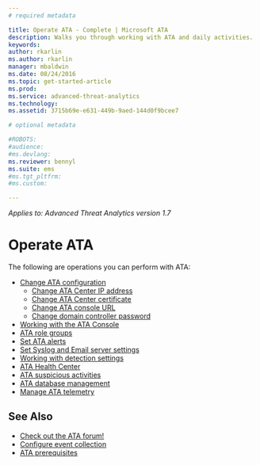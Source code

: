 ```yaml
---
# required metadata

title: Operate ATA - Complete | Microsoft ATA
description: Walks you through working with ATA and daily activities.
keywords:
author: rkarlin
ms.author: rkarlin
manager: mbaldwin
ms.date: 08/24/2016
ms.topic: get-started-article
ms.prod:
ms.service: advanced-threat-analytics
ms.technology:
ms.assetid: 3715b69e-e631-449b-9aed-144d0f9bcee7

# optional metadata

#ROBOTS:
#audience:
#ms.devlang:
ms.reviewer: bennyl
ms.suite: ems
#ms.tgt_pltfrm:
#ms.custom:

---
```


*Applies to: Advanced Threat Analytics version 1.7*



# Operate ATA

The following are operations you can perform with ATA:

- [Change ATA configuration](modifying-ata-configuration.md)
  - [Change ATA Center IP address](modifying-ata-config-centerip.md)
  - [Change ATA Center certificate](modifying-ata-config-centercert.md)
  - [Change ATA console URL](modifying-ata-config-consoleurl.md)
  - [Change domain controller password](modifying-ata-config-dcpassword.md)
- [Working with the ATA Console](working-with-ata-console.md)
- [ATA role groups](ata-role-groups.md)
- [Set ATA alerts](setting-ata-alerts.md)
- [Set Syslog and Email server settings](setting-syslog-email-server-settings.md)
- [Working with detection settings](working-with-detection-settings.md)
- [ATA Health Center](ata-health-center.md)
- [ATA suspicious activities](working-with-suspicious-activities.md)
- [ATA database management](ata-database-management.md)
- [Manage ATA telemetry](manage-telemetry-settings.md)


## See Also

- [Check out the ATA forum!](https://aka.ms/ata-forum)
- [Configure event collection](configure-event-collection.md)
- [ATA prerequisites](/advanced-threat-analytics/plan-design/ata-prerequisites)

